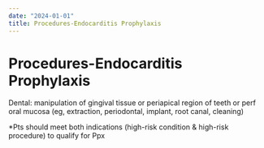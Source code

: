 ```yaml
---
date: "2024-01-01"
title: Procedures-Endocarditis Prophylaxis
---
```



# Procedures-Endocarditis Prophylaxis

Dental: manipulation of gingival tissue or periapical region of teeth or perf oral mucosa (eg, extraction, periodontal, implant, root canal, cleaning)

\*Pts should meet both indications (high-risk condition & high-risk procedure) to qualify for Ppx
